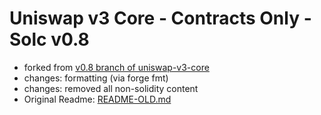 # Uniswap v3 Core - Contracts Only - Solc v0.8
 - forked from [v0.8 branch of uniswap-v3-core](https://github.com/Uniswap/v3-core/tree/0.8)
 - changes: formatting (via forge fmt)
 - changes: removed all non-solidity content
 - Original Readme: [README-OLD.md](README-OLD.md)